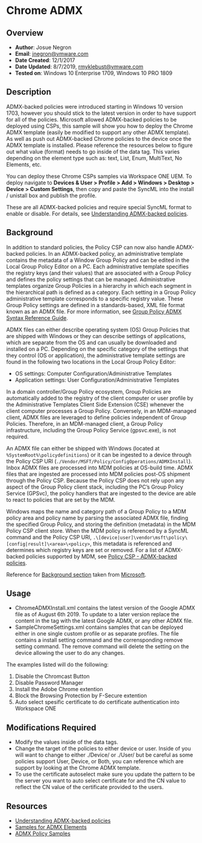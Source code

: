 # Chrome ADMX

## Overview
- **Author**: Josue Negron
- **Email**: jnegron@vmware.com
- **Date Created**: 12/1/2017
- **Date Updated**: 8/7/2019, rmyklebust@vmware.com
- **Tested on**: Windows 10 Enterprise 1709, Windows 10 PRO 1809

        
## Description
ADMX-backed policies were introduced starting in Windows 10 version 1703, however you should stick to the latest version in order to have support for all of the policies. Microsoft allowed ADMX-backed policies to be deployed using CSPs, this sample will show you how to deploy the Chrome ADMX template (easily be modified to support any other ADMX template). As well as push out ADMX-backed Chrome policies to the device once the ADMX template is installed. Please reference the resources below to figure out what value (format) needs to go inside of the data tag. This varies depending on the element type such as: text, List, Enum, MultiText, No Elements, etc. 

You can deploy these Chrome CSPs samples via Workspace ONE UEM. To deploy navigate to **Devices & User > Profile > Add > Windows > Desktop > Device > Custom Settings**, then copy and paste the SyncML into the install / unistall box and publish the profile.

These are all ADMX-backed policies and require special SyncML format to enable or disable. For details, see [Understanding ADMX-backed policies](https://docs.microsoft.com/en-us/windows/client-management/mdm/understanding-admx-backed-policies).

## Background
In addition to standard policies, the Policy CSP can now also handle ADMX-backed policies. In an ADMX-backed policy, an administrative template contains the metadata of a Window Group Policy and can be edited in the Local Group Policy Editor on a PC. Each administrative template specifies the registry keys (and their values) that are associated with a Group Policy and defines the policy settings that can be managed. Administrative templates organize Group Policies in a hierarchy in which each segment in the hierarchical path is defined as a category. Each setting in a Group Policy administrative template corresponds to a specific registry value. These Group Policy settings are defined in a standards-based, XML file format known as an ADMX file. For more information, see [Group Policy ADMX Syntax Reference Guide](https://technet.microsoft.com/en-us/library/cc753471(v=ws.10).aspx).

ADMX files can either describe operating system (OS) Group Policies that are shipped with Windows or they can describe settings of applications, which are separate from the OS and can usually be downloaded and installed on a PC. Depending on the specific category of the settings that they control (OS or application), the administrative template settings are found in the following two locations in the Local Group Policy Editor:

- OS settings: Computer Configuration/Administrative Templates
- Application settings: User Configuration/Administrative Templates

In a domain controller/Group Policy ecosystem, Group Policies are automatically added to the registry of the client computer or user profile by the Administrative Templates Client Side Extension (CSE) whenever the client computer processes a Group Policy. Conversely, in an MDM-managed client, ADMX files are leveraged to define policies independent of Group Policies. Therefore, in an MDM-managed client, a Group Policy infrastructure, including the Group Policy Service (gpsvc.exe), is not required.

An ADMX file can either be shipped with Windows (located at `%SystemRoot%\policydefinitions`) or it can be ingested to a device through the Policy CSP URI (`./Vendor/MSFT/Policy/ConfigOperations/ADMXInstall`). Inbox ADMX files are processed into MDM policies at OS-build time. ADMX files that are ingested are processed into MDM policies post-OS shipment through the Policy CSP. Because the Policy CSP does not rely upon any aspect of the Group Policy client stack, including the PC’s Group Policy Service (GPSvc), the policy handlers that are ingested to the device are able to react to policies that are set by the MDM.

Windows maps the name and category path of a Group Policy to a MDM policy area and policy name by parsing the associated ADMX file, finding the specified Group Policy, and storing the definition (metadata) in the MDM Policy CSP client store. When the MDM policy is referenced by a SyncML command and the Policy CSP URI, `.\[device|user]\vendor\msft\policy\[config|result]\<area>\<policy>`, this metadata is referenced and determines which registry keys are set or removed. For a list of ADMX-backed policies supported by MDM, see [Policy CSP - ADMX-backed policies](https://docs.microsoft.com/en-us/windows/client-management/mdm/policy-configuration-service-provider#admx-backed-policies).

Reference for [Background section](https://docs.microsoft.com/en-us/windows/client-management/mdm/understanding-admx-backed-policies#a-href-idbackgroundabackground) taken from [Microsoft](https://docs.microsoft.com/en-us/windows/client-management/mdm/understanding-admx-backed-policies#a-href-idbackgroundabackground). 
## Usage
- ChromeADMXInstall.xml contains the latest version of the Google ADMX file as of August 6th 2019. To update to a later version replace the content in the <![CDATA[]]>	tag with the latest Google ADMX, or any other ADMX file.
- SampleChromeSettings.xml contains samples that can be deployed either in one single custom profile or as separate profiles. The file contains a install setting command and the corrensponding remove setting command. The remove command will delete the setting on the device allowing the user to do any changes.

The examples listed will do the following:
1. Disable the Chromcast Button
2. Disable Password Manager
3. Install the Adobe Chrome extention
4. Block the Browsing Protection by F-Secure extention
5. Auto select spesific certificate to do certificate authentication into Workspace ONE

## Modifications Required
- Modify the values inside of the data tags. 
- Change the target of the policies to either device or user. Inside of <LocURI> you will want to change to either ./Device/ or ./User/ but be careful as some policies support User, Device, or Both, you can reference which are support by looking at the Chrome ADMX template.
- To use the certificate autoselect make sure you update the pattern to be the server you want to auto select certificate for and the CN value to reflect the CN value of the certificate provided to the users.

## Resources
- [Understanding ADMX-backed policies](https://docs.microsoft.com/en-us/windows/client-management/mdm/understanding-admx-backed-policies)
- [Samples for ADMX Elements](https://docs.microsoft.com/en-us/windows/client-management/mdm/understanding-admx-backed-policies#a-href-idsample-syncml-for-various-admx-elementsasample-syncml-for-various-admx-elements)
- [ADMX Policy Samples](https://docs.microsoft.com/en-us/windows/client-management/mdm/understanding-admx-backed-policies#a-href-idadmx-backed-policy-examplesaadmx-backed-policy-examples)



